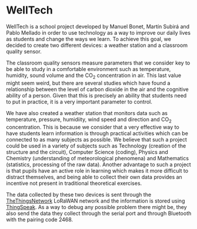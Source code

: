 # WellTech

WellTech is a school project developed by Manuel Bonet, Martín Subirá and Pablo Mellado in order to use technology as a way to improve our daily lives as students and change the ways we learn. To achieve this goal, we decided to create two different devices: a weather station and a classroom quality sensor.

The classroom quality sensors measure parameters that we consider key to be able to study in a comfortable environment such as temperature, humidity, sound volume and the CO<sub>2</sub> concentration in air. This last value might seem weird, but there are several studies which have found a relationship between the level of carbon dioxide in the air and the cognitive ability of a person. Given that this is precisely an ability that students need to put in practice, it is a very important parameter to control.

We have also created a weather station that monitors data such as temperature, pressure, humidiity, wind speed and direction and CO<sub>2</sub> concentration. This is because we consider that a very effective way to have students learn information is through practical activities which can be connected to as many subjects as possible. We believe that such a project could be used in a variety of subjects such as Technology (creation of the structure and the circuit), Computer Science (coding), Physics and Chemistry (understanding of meteorological phenomena) and Mathematics (statistics, processing of the raw data). Another advantage to such a project is that pupils have an active role in learning which makes it more difficult to distract themselves, and being able to collect their own data provides an incentive not present in traditional theoretical exercises.

The data collected by these two devices is sent through the [TheThingsNetwork](https://www.thethingsnetwork.org/) LoRaWAN network and the information is stored using [ThingSpeak](https://thingspeak.com/). As a way to debug any possible problem there might be, they also send the data they collect through the serial port and through Bluetooth with the pairing code 2468.
